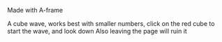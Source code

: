 Made with A-frame

A cube wave, works best with smaller numbers, click on the red cube to start the wave, and look down
Also leaving the page will ruin it
